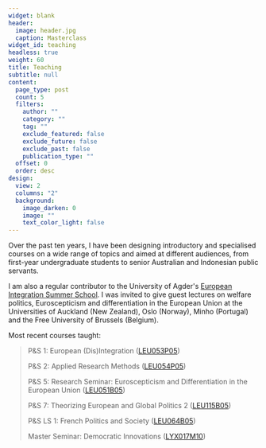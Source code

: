 ```yaml
---
widget: blank
header:
  image: header.jpg
  caption: Masterclass
widget_id: teaching
headless: true
weight: 60
title: Teaching
subtitle: null
content:
  page_type: post
  count: 5
  filters:
    author: ""
    category: ""
    tag: ""
    exclude_featured: false
    exclude_future: false
    exclude_past: false
    publication_type: ""
  offset: 0
  order: desc
design:
  view: 2
  columns: "2"
  background:
    image_darken: 0
    image: ""
    text_color_light: false
---
```

Over the past ten years, I have been designing introductory and specialised courses on a wide range of topics and aimed at different audiences, from first-year undergraduate students to senior Australian and Indonesian public servants. 

I am also a regular contributor to the University of Agder's [European Integration Summer School](https://www.uia.no/en/studier/european-integration-summer-school-eiss). I was invited to give guest lectures on welfare politics, Euroscepticism and differentiation in the European Union at the Universities of Auckland (New Zealand), Oslo (Norway), Minho (Portugal) and the Free University of Brussels (Belgium). 

Most recent courses taught:

> P&S 1: European (Dis)Integration ([LEU053P05](https://www.rug.nl/ocasys/rug//vak/show?code=LEU053P05))
>
> P&S 2: Applied Research Methods ([LEU054P05](https://www.rug.nl/ocasys/rug/vak/show?code=LEU054P05))
>
> P&S 5: Research Seminar: Euroscepticism and Differentiation in the European Union ([LEU051B05](https://www.rug.nl/ocasys/rug//vak/show?code=LEU051B05))
>
> P&S 7: Theorizing European and Global Politics 2 ([LEU115B05](https://www.rug.nl/ocasys/rug/vak/show?code=LEU115B05))
>
> P&S LS 1: French Politics and Society ([LEU064B05](https://www.rug.nl/ocasys/rug//vak/show?code=LEU064B05))
>
> Master Seminar: Democratic Innovations ([LYX017M10](https://www.rug.nl/ocasys/rug//vak/show?code=LYX017M10))

